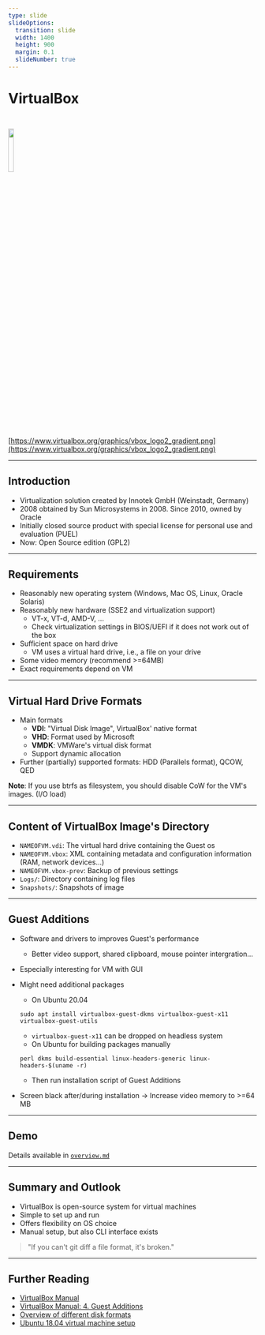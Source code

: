 ```yaml
---
type: slide
slideOptions:
  transition: slide
  width: 1400
  height: 900
  margin: 0.1
  slideNumber: true
---
```


<style>
  .reveal strong {
  font-weight: bold;
    color: orange;
  }
  .reveal p {
    text-align: left;
  }
  .reveal section h1 {
    color: orange;
  }
  .reveal section h2 {
    color: orange;
  }
</style>

# VirtualBox

<img src="https://www.virtualbox.org/graphics/vbox_logo2_gradient.png" width=15%; style="margin-left:auto; margin-right:auto; padding-top: 25px; padding-bottom: 25px">

[https://www.virtualbox.org/graphics/vbox_logo2_gradient.png](https://www.virtualbox.org/graphics/vbox_logo2_gradient.png)

---

## Introduction

- Virtualization solution created by Innotek GmbH (Weinstadt, Germany)
- 2008 obtained by Sun Microsystems in 2008. Since 2010, owned by Oracle
- Initially closed source product with special license for personal use and evaluation (PUEL)
- Now: Open Source edition (GPL2)

---

## Requirements

- Reasonably new operating system (Windows, Mac OS, Linux, Oracle Solaris)
- Reasonably new hardware (SSE2 and virtualization support)
  - VT-x, VT-d, AMD-V, ...
  - Check virtualization settings in BIOS/UEFI if it does not work out of the box
- Sufficient space on hard drive
  - VM uses a virtual hard drive, i.e., a file on your drive
- Some video memory (recommend >=64MB)
- Exact requirements depend on VM

---

## Virtual Hard Drive Formats

- Main formats
  - **VDI**: "Virtual Disk Image", VirtualBox' native format
  - **VHD**: Format used by Microsoft
  - **VMDK**: VMWare's virtual disk format
  - Support dynamic allocation
- Further (partially) supported formats: HDD (Parallels format), QCOW, QED

**Note**: If you use btrfs as filesystem, you should disable CoW for the VM's images. (I/O load)

---

## Content of VirtualBox Image's Directory

- `NAMEOFVM.vdi`: The virtual hard drive containing the Guest os
- `NAMEOFVM.vbox`: XML containing metadata and configuration information (RAM, network devices...)
- `NAMEOFVM.vbox-prev`: Backup of previous settings
- `Logs/`: Directory containing log files
- `Snapshots/`: Snapshots of image

---

## Guest Additions

- Software and drivers to improves Guest's performance
  - Better video support, shared clipboard, mouse pointer intergration...
- Especially interesting for VM with GUI
- Might need additional packages
  - On Ubuntu 20.04

  ```
  sudo apt install virtualbox-guest-dkms virtualbox-guest-x11 virtualbox-guest-utils
  ```

  - `virtualbox-guest-x11` can be dropped on headless system
  - On Ubuntu for building packages manually

  ```
  perl dkms build-essential linux-headers-generic linux-headers-$(uname -r)
  ```

  - Then run installation script of Guest Additions
- Screen black after/during installation -> Increase video memory to >=64 MB


---

## Demo

Details available in [`overview.md`](https://github.com/Simulation-Software-Engineering/Lecture-Material/blob/main/virtualization-and-containers/overview.md)

---

## Summary and Outlook

- VirtualBox is open-source system for virtual machines
- Simple to set up and run
- Offers flexibility on OS choice
- Manual setup, but also CLI interface exists

> "If you can't git diff a file format, it's broken."

---

## Further Reading

- [VirtualBox Manual](https://www.virtualbox.org/manual/UserManual.html)
- [VirtualBox Manual: 4. Guest Additions](https://www.virtualbox.org/manual/ch04.html)
- [Overview of different disk formats](https://www.parallels.com/blogs/ras/vdi-vs-vhd-vs-vmdk/)
- [Ubuntu 18.04 virtual machine setup](https://codebots.com/docs/ubuntu-18-04-virtual-machine-setup)
